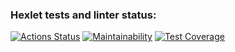 ### Hexlet tests and linter status:
[![Actions Status](https://github.com/Escudo7/frontend-project-lvl2/workflows/hexlet-check/badge.svg)](https://github.com/Escudo7/frontend-project-lvl2/actions)
[![Maintainability](https://api.codeclimate.com/v1/badges/abe95e2508b49e7ac591/maintainability)](https://codeclimate.com/github/Escudo7/frontend-project-lvl2/maintainability)
[![Test Coverage](https://api.codeclimate.com/v1/badges/abe95e2508b49e7ac591/test_coverage)](https://codeclimate.com/github/Escudo7/frontend-project-lvl2/test_coverage)